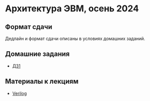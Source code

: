 # Архитектура ЭВМ, осень 2024

## Формат сдачи

Дедлайн и формат сдачи описаны в условиях домашних заданий.

## Домашние задания

* [ДЗ1](./hw1/statement.md)

## Материалы к лекциям

* [Verilog](./verilog/README.md)
